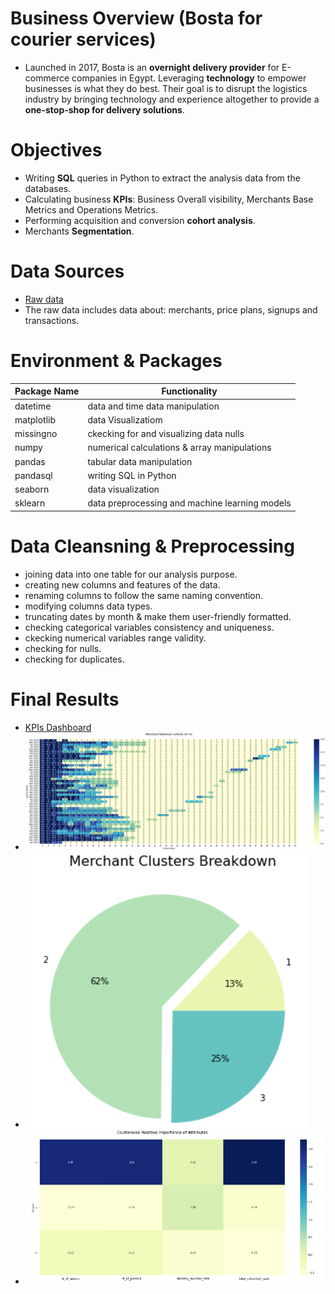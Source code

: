 # **Business Overview** (Bosta for courier services)
- Launched in 2017, Bosta is an **overnight delivery provider** for E-commerce companies in Egypt. Leveraging **technology** to empower businesses is what they do best. Their goal is to disrupt the logistics industry by bringing technology and experience altogether to provide a **one-stop-shop for delivery solutions**.


# **Objectives**
- Writing **SQL** queries in Python to extract the analysis data from the databases.
- Calculating business **KPIs**: Business Overall visibility, Merchants Base Metrics and Operations Metrics.
- Performing acquisition and conversion **cohort analysis**.
- Merchants **Segmentation**.


# **Data Sources**
- [Raw data ](https://github.com/Ayman947/Courier-Company-Analytics-Case-Study/blob/main/Data/Data.xlsx)
- The raw data includes data about: merchants, price plans, signups and transactions.


# **Environment** & **Packages**

  | Package Name | Functionality                 |
  |--------------|-------------------------------|
  | datetime     | data and time data manipulation |
  | matplotlib   | data Visualizatiom            |
  | missingno    | ckecking for and visualizing data nulls |
  | numpy        | numerical calculations & array manipulations   |
  | pandas       | tabular data manipulation             |
  | pandasql     | writing SQL in Python|
  | seaborn      | data visualization            |
  | sklearn      | data preprocessing and machine learning models  |


  # **Data Cleansning & Preprocessing**

  - joining data into one table for our analysis purpose.
  - creating new columns and features of the data.
  - renaming columns to follow the same naming convention.
  - modifying columns data types.
  - truncating dates by month & make them user-friendly formatted.
  - checking categorical variables consistency and uniqueness.
  - ckecking numerical variables range validity.
  - checking for nulls.
  - checking for duplicates.
  
  
  # **Final Results**
- [KPIs Dashboard](https://public.tableau.com/app/profile/ayman.el.taweel/viz/BostaCasestudy/Home)
- ![Retention Cohorts in %](https://github.com/Ayman947/Courier-Company-Analytics-Case-Study/blob/main/Data/Merchant%20Retention%20Cohorts%20(in%20%25).PNG)
- ![Segments Breakdown](https://github.com/Ayman947/Courier-Company-Analytics-Case-Study/blob/main/Data/Segments%20Breakdown.PNG)
- ![Segments Features Relative Importance](https://github.com/Ayman947/Courier-Company-Analytics-Case-Study/blob/main/Data/Segments%20Relative%20Importance.PNG)

